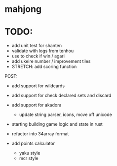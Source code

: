 # mahjong

# TODO:

- add unit test for shanten
- validate with logs from tenhou
- use to check if win / agari
- add ukeire number / improvement tiles
- STRETCH: add scoring function

POST:

- add support for wildcards
- add support for check declared sets and discard
- add support for akadora

  - update string parser, icons, move off unicode

- starting building game logic and state in rust
- refactor into 34array format
- add points calculator
  - yaku style
  - mcr style
